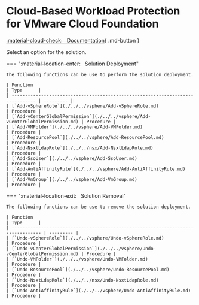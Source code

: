 # Cloud-Based Workload Protection for VMware Cloud Foundation

[:material-cloud-check: &nbsp; Documentation][solution]{ .md-button }

Select an option for the solution.

=== ":material-location-enter: &nbsp; Solution Deployment"

    The following functions can be use to perform the solution deployment.

    | Function                                                                        | Type      |
    | ------------------------------------------------------------------------------- | --------- |
    | [`Add-vSphereRole`](./../../vsphere/Add-vSphereRole.md)                         | Procedure |
    | [`Add-vCenterGlobalPermission`](./../../vsphere/Add-vCenterGlobalPermission.md) | Procedure |
    | [`Add-VMFolder`](./../../vsphere/Add-VMFolder.md)                              | Procedure |
    | [`Add-ResourcePool`](./../../vsphere/Add-ResourcePool.md)                       | Procedure |
    | [`Add-NsxtLdapRole`](./../../nsx/Add-NsxtLdapRole.md)                       | Procedure |
    | [`Add-SsoUser`](./../../vsphere/Add-SsoUser.md)                                 | Procedure |
    | [`Add-AntiAffinityRule`](./../../vsphere/Add-AntiAffinityRule.md)               | Procedure |
    | [`Add-VmGroup`](./../../vsphere/Add-VmGroup.md)                                 | Procedure |

=== ":material-location-exit: &nbsp; Solution Removal"

    The following functions can be use to remove the solution deployment.

    | Function                                                                          | Type      |
    | --------------------------------------------------------------------------------- | --------- |
    | [`Undo-vSphereRole`](./../../vsphere/Undo-vSphereRole.md)                         | Procedure |
    | [`Undo-vCenterGlobalPermission`](./../../vsphere/Undo-vCenterGlobalPermission.md) | Procedure |
    | [`Undo-VMFolder`](./../../vsphere/Undo-VMFolder.md)                               | Procedure |
    | [`Undo-ResourcePool`](./../../vsphere/Undo-ResourcePool.md)                       | Procedure |
    | [`Undo-NsxtLdapRole`](./../../nsx/Undo-NsxtLdapRole.md)                       | Procedure |
    | [`Undo-AntiAffinityRule`](./../../vsphere/Undo-AntiAffinityRule.md)               | Procedure |

[solution]: https://docs.vmware.com/en/VMware-Cloud-Foundation/services/vcf-cloud-based-workload-protection-v1/GUID-CA584EBB-04F6-4F37-9496-3C29DD8D7DC2.html
